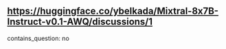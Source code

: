 ## https://huggingface.co/ybelkada/Mixtral-8x7B-Instruct-v0.1-AWQ/discussions/1

contains_question: no